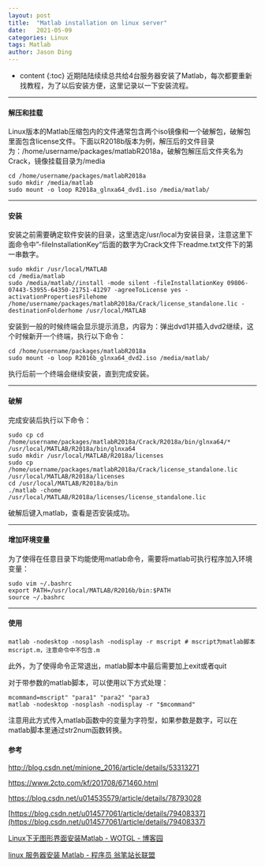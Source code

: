 ```yaml
---
layout: post
title:  "Matlab installation on linux server"
date:   2021-05-09
categories: Linux
tags: Matlab
author: Jason Ding
---
```


* content
{:toc}
近期陆陆续续总共给4台服务器安装了Matlab，每次都要重新找教程，为了以后安装方便，这里记录以一下安装流程。




---

#### **解压和挂载**

Linux版本的Matlab压缩包内的文件通常包含两个iso镜像和一个破解包，破解包里面包含license文件。下面以R2018b版本为例，解压后的文件目录为：/home/username/packages/matlabR2018a，破解包解压后文件夹名为Crack，镜像挂载目录为/media

```shell
cd /home/username/packages/matlabR2018a
sudo mkdir /media/matlab
sudo mount -o loop R2018a_glnxa64_dvd1.iso /media/matlab/
```

---

#### **安装**

安装之前需要确定软件安装的目录，这里选定/usr/local为安装目录，注意这里下面命令中”-fileInstallationKey“后面的数字为Crack文件下readme.txt文件下的第一串数字。

```shell
sudo mkdir /usr/local/MATLAB
cd /media/matlab
sudo /media/matlab//install -mode silent -fileInstallationKey 09806-07443-53955-64350-21751-41297 -agreeToLicense yes -activationPropertiesFilehome /home/username/packages/matlabR2018a/Crack/license_standalone.lic -destinationFolderhome /usr/local/MATLAB
```

安装到一般的时候终端会显示提示消息，内容为：弹出dvd1并插入dvd2继续，这个时候新开一个终端，执行以下命令：

```shell
cd /home/username/packages/matlabR2018a
sudo mount -o loop R2016b_glnxa64_dvd2.iso /media/matlab/
```

执行后前一个终端会继续安装，直到完成安装。

---

#### **破解**

完成安装后执行以下命令：

```shell
sudo cp cd /home/username/packages/matlabR2018a/Crack/R2018a/bin/glnxa64/* /usr/local/MATLAB/R2018a/bin/glnxa64
sudo mkdir /usr/local/MATLAB/R2018a/licenses
sudo cp /home/username/packages/matlabR2018a/Crack/license_standalone.lic /usr/local/MATLAB/R2018a/licenses
cd /usr/local/MATLAB/R2018a/bin
./matlab -chome /usr/local/MATLAB/R2018a/licenses/license_standalone.lic
```

破解后键入matlab，查看是否安装成功。

---

#### **增加环境变量**

为了使得在任意目录下均能使用matlab命令，需要将matlab可执行程序加入环境变量：

```shell
sudo vim ~/.bashrc
export PATH=/usr/local/MATLAB/R2016b/bin:$PATH
source ~/.bashrc
```

---

#### **使用**

```shell
matlab -nodesktop -nosplash -nodisplay -r mscript # mscript为matlab脚本mscript.m，注意命令中不包含.m
```

此外，为了使得命令正常退出，matlab脚本中最后需要加上exit或者quit

对于带参数的matlab脚本，可以使用以下方式处理：

```
mcommand=mscript" "para1" "para2" "para3
matlab -nodesktop -nosplash -nodisplay -r "$mcommand"
```

注意用此方式传入matlab函数中的变量为字符型，如果参数是数字，可以在matlab脚本里通过str2num函数转换。

#### **参考**

http://blog.csdn.net/minione_2016/article/details/53313271

https://www.2cto.com/kf/201708/671460.html

https://blog.csdn.net/u014535579/article/details/78793028

[https://blog.csdn.net/u014577061/article/details/79408337](https://blog.csdn.net/u014577061/article/details/79408337)

[Linux下无图形界面安装Matlab - WOTGL - 博客园](https://www.cnblogs.com/vincent-vg/p/8053152.html)

[linux 服务器安装 Matlab - 程序员 翁笔站长联盟](https://www.wengbi.com/thread_93137_1.html)